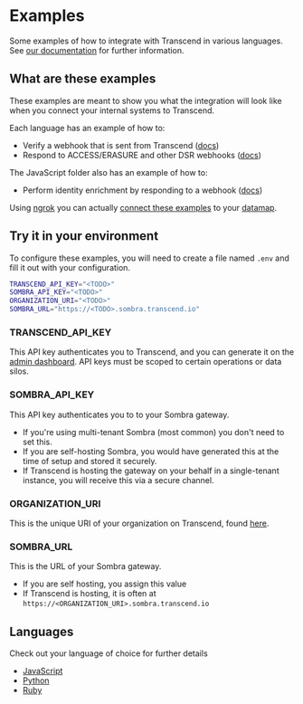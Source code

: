 # Examples

Some examples of how to integrate with Transcend in various languages. See [our documentation](https://docs.transcend.io/) for further information.

## What are these examples

These examples are meant to show you what the integration will look like when you connect your internal systems to Transcend.

Each language has an example of how to:

- Verify a webhook that is sent from Transcend ([docs](https://docs.transcend.io/docs/receiving-webhooks))
- Respond to ACCESS/ERASURE and other DSR webhooks ([docs](https://docs.transcend.io/docs/responding-to-dsrs))

The JavaScript folder also has an example of how to:

- Perform identity enrichment by responding to a webhook ([docs](https://docs.transcend.io/docs/identity-enrichment))

Using [ngrok](https://ngrok.com/) you can actually [connect these examples](https://app.transcend.io/data-map/silos?integrationName=server) to your [datamap](https://app.transcend.io/data-map).

## Try it in your environment

To configure these examples, you will need to create a file named `.env` and fill it out with your configuration.

```sh
TRANSCEND_API_KEY="<TODO>"
SOMBRA_API_KEY="<TODO>"
ORGANIZATION_URI="<TODO>"
SOMBRA_URL="https://<TODO>.sombra.transcend.io"
```

### TRANSCEND_API_KEY

This API key authenticates you to Transcend, and you can generate it on the [admin dashboard](https://app.transcend.io/settings#Developer).
API keys must be scoped to certain operations or data silos.

### SOMBRA_API_KEY

This API key authenticates you to to your Sombra gateway.

- If you're using multi-tenant Sombra (most common) you don't need to set this.
- If you are self-hosting Sombra, you would have generated this at the time of setup and stored it securely.
- If Transcend is hosting the gateway on your behalf in a single-tenant instance, you will receive this via a secure channel.

### ORGANIZATION_URI

This is the unique URI of your organization on Transcend, found [here](https://app.transcend.io/settings#OrganizationSettings).

### SOMBRA_URL

This is the URL of your Sombra gateway.

- If you are self hosting, you assign this value
- If Transcend is hosting, it is often at `https://<ORGANIZATION_URI>.sombra.transcend.io`

## Languages

Check out your language of choice for further details

- [JavaScript](./javascript)
- [Python](./python)
- [Ruby](./ruby)
